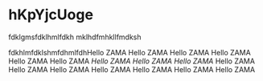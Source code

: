 # hKpYjcUoge
fdklgmsfdklhmlfdkh
mklhdfmhkllfmdksh

fdkhlmfdklshmfdhmlfdhHello ZAMA
Hello ZAMA
Hello ZAMA
Hello ZAMA
Hello ZAMA
Hello ZAMA
*Hello ZAMA*
*Hello ZAMA*
*Hello ZAMA*
Hello ZAMA
Hello ZAMA
Hello ZAMA
Hello ZAMA
Hello ZAMA
Hello ZAMA
Hello ZAMA
